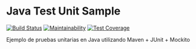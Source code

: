# Java Test Unit Sample

[![Build Status](https://travis-ci.com/vcubells/java-test-unit-sample.svg?branch=master)](https://travis-ci.com/vcubells/java-test-unit-sample)
[![Maintainability](https://api.codeclimate.com/v1/badges/cfe1971437291ed13873/maintainability)](https://codeclimate.com/github/vcubells/java-test-unit-sample/maintainability)
[![Test Coverage](https://api.codeclimate.com/v1/badges/cfe1971437291ed13873/test_coverage)](https://codeclimate.com/github/vcubells/java-test-unit-sample/test_coverage)

Ejemplo de pruebas unitarias en Java utilizando Maven + JUnit + Mockito
